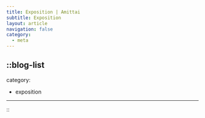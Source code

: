 ```yaml
---
title: Exposition | Amittai
subtitle: Exposition
layout: article
navigation: false
category:
  - meta
---
```


::blog-list
---
category:
  - exposition
---
::
